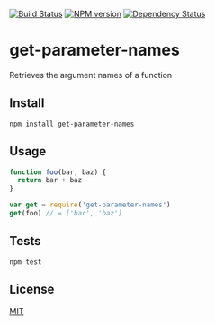 [![Build Status](https://secure.travis-ci.org/goatslacker/get-parameter-names.png)](http://travis-ci.org/goatslacker/get-parameter-names)
[![NPM version](https://badge.fury.io/js/get-parameter-names.png)](http://badge.fury.io/js/get-parameter-names)
[![Dependency Status](https://david-dm.org/goatslacker/get-parameter-names.png)](https://david-dm.org/goatslacker/get-parameter-names)

get-parameter-names
===================

Retrieves the argument names of a function

## Install

```
npm install get-parameter-names
```

## Usage

```js
function foo(bar, baz) {
  return bar + baz
}

var get = require('get-parameter-names')
get(foo) // = ['bar', 'baz']
```


## Tests

```
npm test
```

## License

[MIT](http://josh.mit-license.org)
